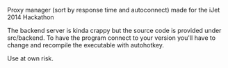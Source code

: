 Proxy manager (sort by response time and autoconnect) made for the iJet 2014 Hackathon

The backend server is kinda crappy but the source code is provided under src/backend. To have the program connect to your version you'll have to change and recompile the executable with autohotkey.

Use at own risk.